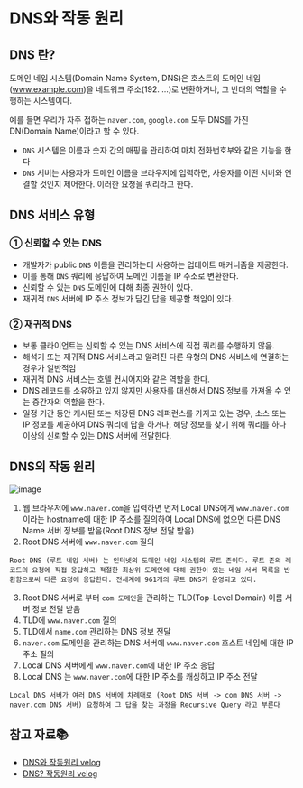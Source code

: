 # DNS와 작동 원리

## DNS 란?
도메인 네임 시스템(Domain Name System, DNS)은 호스트의 도메인 네임(www.example.com)을 네트워크 주소(192. ...)로 변환하거나, 그 반대의 역할을 수행하는 시스템이다.  

예를 들면 우리가 자주 접하는 `naver.com`, `google.com` 모두 DNS를 가진 DN(Domain Name)이라고 할 수 있다.  

- `DNS` 시스템은 이름과 숫자 간의 매핑을 관리하여 마치 전화번호부와 같은 기능을 한다
- `DNS` 서버는 사용자가 도메인 이름을 브라우저에 입력하면, 사용자를 어떤 서버와 연결할 것인지 제어한다. 이러한 요청을 쿼리라고 한다.

## DNS 서비스 유형

### ① 신뢰할 수 있는 DNS
- 개발자가 public `DNS` 이름을 관리하는데 사용하는 업데이트 매커니즘을 제공한다.
- 이를 통해 `DNS` 쿼리에 응답하여 도메인 이름을 IP 주소로 변환한다.
- 신뢰할 수 있는 `DNS` 도메인에 대해 최종 권한이 있다.
- 재귀적 `DNS` 서버에 IP 주소 정보가 담긴 답을 제공할 책임이 있다.

### ② 재귀적 DNS
- 보통 클라이언트는 신뢰할 수 있는 DNS 서비스에 직접 쿼리를 수행하지 않음.
- 해석기 또는 재귀적 DNS 서비스라고 알려진 다른 유형의 DNS 서비스에 연결하는 경우가 일반적임
- 재귀적 DNS 서비스는 호텔 컨시어지와 같은 역할을 한다.
- DNS 레코드를 소유하고 있지 않지만 사용자를 대신해서 DNS 정보를 가져올 수 있는 중간자의 역할을 한다.
- 일정 기간 동안 캐시된 또는 저장된 DNS 레퍼런스를 가지고 있는 경우, 소스 또는 IP 정보를 제공하여 DNS 쿼리에 답을 하거나, 해당 정보를 찾기 위해 쿼리를 하나 이상의 신뢰할 수 있는 DNS 서버에 전달한다.

## DNS의 작동 원리
![image](https://media.vlpt.us/images/goban/post/5717ceb7-79f2-41d3-86e5-7e48bfd6ac58/DNSLogic.png)  

1. 웹 브라우저에 `www.naver.com`을 입력하면 먼저 Local DNS에게 `www.naver.com` 이라는 hostname에 대한 IP 주소를 질의하여 Local DNS에 없으면 다른 DNS Name 서버 정보를 받음(Root DNS 정보 전달 받음)
2. Root DNS 서버에 `www.naver.com` 질의

```
Root DNS (루트 네임 서버) 는 인터넷의 도메인 네임 시스템의 루트 존이다. 루트 존의 레코드의 요청에 직접 응답하고 적절한 최상위 도메인에 대해 권한이 있는 네임 서버 목록을 반환함으로써 다른 요청에 응답한다. 전세계에 961개의 루트 DNS가 운영되고 있다.
```
3. Root DNS 서버로 부터 `com 도메인`을 관리하는 TLD(Top-Level Domain) 이름 서버 정보 전달 받음
4. TLD에 `www.naver.com` 질의
5. TLD에서 `name.com` 관리하는 DNS 정보 전달
6. `naver.com` 도메인을 관리하는 DNS 서버에 `www.naver.com` 호스트 네임에 대한 IP 주소 질의
7. Local DNS 서버에게 `www.naver.com`에 대한 IP 주소 응답
8. Local DNS 는 `www.naver.com`에 대한 IP 주소를 캐싱하고 IP 주소 전달

```
Local DNS 서버가 여러 DNS 서버에 차례대로 (Root DNS 서버 -> com DNS 서버 -> naver.com DNS 서버) 요청하여 그 답을 찾는 과정을 Recursive Query 라고 부른다
```

## 참고 자료📚
- [DNS와 작동원리 velog](https://velog.io/@goban/DNS%EC%99%80-%EC%9E%91%EB%8F%99%EC%9B%90%EB%A6%AC)
- [DNS? 작동원리 velog](https://velog.io/@doomchit_3/Internet-DNS-%EC%9E%91%EB%8F%99%EC%9B%90%EB%A6%AC-IMBETPY)
